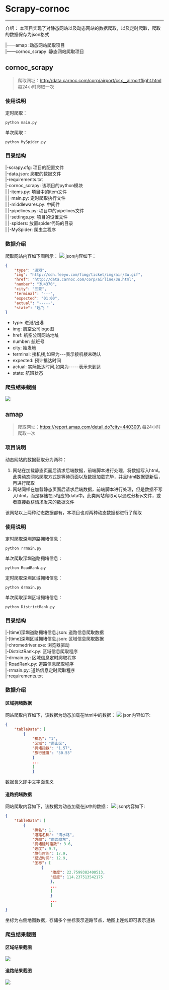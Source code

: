 # Scrapy-cornoc

-----
介绍：
本项目实现了对静态网站以及动态网站的数据爬取，以及定时爬取，爬取的数据保存为json格式

|——amap :动态网站爬取项目\
|——cornoc_scrapy :静态网站爬取项目



## cornoc_scrapy
> 爬取网址：http://data.carnoc.com/corp/airport/csx__airportflight.html \
> 每24小时爬取一次
### 使用说明
定时爬取：
```
python main.py
```
单次爬取：
```
python MySpider.py
```
### 目录结构
|-scrapy.cfg: 项目的配置文件\
|-data.json: 爬取的数据文件\
|-requirements.txt\
|-cornoc_scrapy: 该项目的python模块\
| |-items.py: 项目中的item文件\
| |-main.py: 定时爬取执行文件\
| |-middlewares.py: 中间件\
| |-pipelines.py: 项目中的pipelines文件\
| |-settings.py: 项目的设置文件\
| |-spiders: 放置spider代码的目录\
| |-MySpider: 爬虫主程序

### 数据介绍
爬取网站内容如下图所示：
![](/img/cornoc.png)
json内容如下：
```json
{
    "type": "进港", 
    "img": "http://cdn.feeyo.com/fimg/ticket/img/air/3u.gif",
    "href": "http://data.carnoc.com/corp/airline/3u.html",
    "number": "3U4370",
    "city": "三亚", 
    "terminal": "---", 
    "expected": "01:00", 
    "actual": "-----", 
    "state": "起飞 "
}
```
- type: 进港/出港
- img: 航空公司logo图
- href: 航空公司网站地址
- number: 航班号
- city: 始发地
- terminal: 接机楼,如果为---表示接机楼未确认
- expected: 预计抵达时间
- actual: 实际抵达时间,如果为-----表示未到达
- state: 航班状态
### 爬虫结果截图
![](/img/json.png)

## amap
>爬取网址：https://report.amap.com/detail.do?city=440300\
>每24小时爬取一次
### 项目说明
动态网站的数据获取分为两种：
1. 网站在加载静态页面后请求后端数据，前端脚本进行处理，将数据写入html。此类动态网站爬取方式是等待页面以及数据加载完毕，并且html数据更新后，再进行爬取
2. 网站同样在加载静态页面后请求后端数据，前端脚本进行处理，但是数据不写入html，而是存储在js相应的data中。此类网站爬取可以通过分析js文件，或者直接截获请求发来的数据文件

该网站以上两种动态数据都有，本项目也对两种动态数据都进行了爬取
### 使用说明
定时爬取深圳道路拥堵信息：
```
python rrmain.py
```
单次爬取深圳道路拥堵信息：
```
python RoadRank.py
```
定时爬取深圳区域拥堵信息：
```
python drmain.py
```
单次爬取深圳区域拥堵信息：
```
python DistrictRank.py
```
### 目录结构
|-[time]深圳道路拥堵信息.json: 道路信息爬取数据\
|-[time]深圳区域拥堵信息.json: 区域信息爬取数据\
|-chromedriver.exe: 浏览器驱动\
|-DistrictRank.py: 区域信息爬取程序\
|-drmain.py: 区域信息定时爬取程序\
|-RoadRank.py: 道路信息爬取程序\
|-rrmain.py: 道路信息定时爬取程序\
|-requirements.txt

### 数据介绍
#### 区域拥堵数据
网站爬取内容如下，该数据为动态加载在html中的数据：
![](/img/区域拥堵排名.png)
json内容如下:
```json
{
    "tableData": [
        {
            "排名": "1", 
            "区域": "南山区", 
            "拥堵指数": "1.57", 
            "旅行速度": "30.55"
            }
            ...
            ]
            }
```
数据含义即中文字面含义
#### 道路拥堵数据
网站爬取内容如下，该数据为动态加载在js中的数据：
![](/img/道路拥堵排名.png)
json内容如下:
```json
{
    "tableData": [
        {
            "排名": 1, 
            "道路名称": "清水路", 
            "方向": "由西向东", 
            "拥堵延时指数": 3.6, 
            "速度": 9.7, 
            "旅行时间": 17.9, 
            "延迟时间": 12.9, 
            "坐标": [
                {
                    "维度": 22.7599382400513, 
                    "经度": 114.237513542175
                    }, 
                    ... 
                    ]
                    }
                    ...
                    ]
}
```
坐标为右侧地图数据，存储多个坐标表示道路节点，地图上连线即可表示道路
### 爬虫结果截图
#### 区域结果截图
![](/img/amap1.png)
#### 道路结果截图
![](/img/amap2.png)
